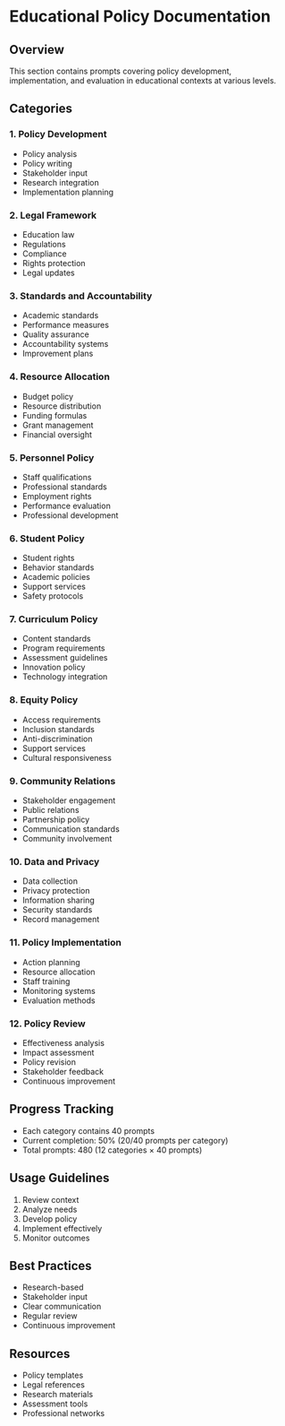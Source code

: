 # Educational Policy Documentation

## Overview
This section contains prompts covering policy development, implementation, and evaluation in educational contexts at various levels.

## Categories

### 1. Policy Development
- Policy analysis
- Policy writing
- Stakeholder input
- Research integration
- Implementation planning

### 2. Legal Framework
- Education law
- Regulations
- Compliance
- Rights protection
- Legal updates

### 3. Standards and Accountability
- Academic standards
- Performance measures
- Quality assurance
- Accountability systems
- Improvement plans

### 4. Resource Allocation
- Budget policy
- Resource distribution
- Funding formulas
- Grant management
- Financial oversight

### 5. Personnel Policy
- Staff qualifications
- Professional standards
- Employment rights
- Performance evaluation
- Professional development

### 6. Student Policy
- Student rights
- Behavior standards
- Academic policies
- Support services
- Safety protocols

### 7. Curriculum Policy
- Content standards
- Program requirements
- Assessment guidelines
- Innovation policy
- Technology integration

### 8. Equity Policy
- Access requirements
- Inclusion standards
- Anti-discrimination
- Support services
- Cultural responsiveness

### 9. Community Relations
- Stakeholder engagement
- Public relations
- Partnership policy
- Communication standards
- Community involvement

### 10. Data and Privacy
- Data collection
- Privacy protection
- Information sharing
- Security standards
- Record management

### 11. Policy Implementation
- Action planning
- Resource allocation
- Staff training
- Monitoring systems
- Evaluation methods

### 12. Policy Review
- Effectiveness analysis
- Impact assessment
- Policy revision
- Stakeholder feedback
- Continuous improvement

## Progress Tracking
- Each category contains 40 prompts
- Current completion: 50% (20/40 prompts per category)
- Total prompts: 480 (12 categories × 40 prompts)

## Usage Guidelines
1. Review context
2. Analyze needs
3. Develop policy
4. Implement effectively
5. Monitor outcomes

## Best Practices
- Research-based
- Stakeholder input
- Clear communication
- Regular review
- Continuous improvement

## Resources
- Policy templates
- Legal references
- Research materials
- Assessment tools
- Professional networks 